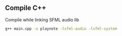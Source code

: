 ## Compile C++

Compile while linking SFML audio lib
```bash
g++ main.cpp -o playnote -lsfml-audio -lsfml-system
```